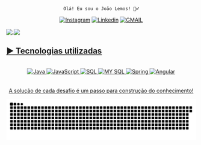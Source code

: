 
<div align = "center">
    
    Olá! Eu sou o João Lemos! 🙋‍♂️
[![Instagram](https://img.shields.io/badge/Instagram-E4405F?style=for-the-badge&logo=instagram&logoColor=white)](https://www.instagram.com/joaolemosof/) [![Linkedin](https://img.shields.io/badge/LinkedIn-0077B5?style=for-the-badge&logo=linkedin&logoColor=white)](https://www.linkedin.com/in/joaolemos1993/) [![GMAIL](https://img.shields.io/badge/Gmail-D14836?style=for-the-badge&logo=gmail&logoColor=white)](href="malito:jlemosdecastro@gmail.com")
    
</div>

 <a href="https://github.com/JMLemos">
  <img height="180em"   align="center" src="https://github-readme-stats.vercel.app/api?username=JMLemos&show_icons=true&theme=react&include_all_commits=true&count_private=true"/>
  <img height="180em"  align="center" src="https://github-readme-stats.vercel.app/api/top-langs/?username=JMLemos&layout=compact&langs_count=7&theme=react" />


## ▶️ Tecnologias utilizadas

<div style = "display: inline_block " align="center"><br/>
    <img align = "center "alt = "Java"src="https://img.shields.io/badge/Java-ED8B00?style=for-the-badge&logo=java&logoColor=white"/> 
    <img align = "center "alt = "JavaScript"src="https://img.shields.io/badge/JavaScript-323330?style=for-the-badge&logo=javascript&logoColor=F7DF1E"/>  
    <img align = "center "alt = "SQL"src="https://img.shields.io/badge/Microsoft_SQL_Server-CC2927?style=for-the-badge&logo=microsoft-sql-server&logoColor=white"/> 
    <img align = "center "alt = "MY SQL"src="https://img.shields.io/badge/MySQL-00000F?style=for-the-badge&logo=mysql&logoColor=white"/>
    <img align = "center "alt = "Spring"src="https://img.shields.io/badge/Spring-6DB33F?style=for-the-badge&logo=spring&logoColor=white"/>
    <img align = "center "alt = "Angular"src="https://img.shields.io/badge/Angular-DD0031?style=for-the-badge&logo=angular&logoColor=white"/>  
</div><br/>
    
<div align = "center"></br>
A solução de cada desafio é um passo para construção do conhecimento! 
</div>


![Snake animation](https://github.com/JMLemos/JMLemos/blob/output/github-contribution-grid-snake.svg)

     
  
   
   

